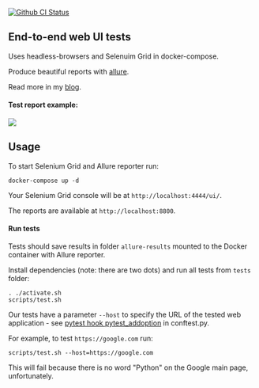 [![Github CI Status](https://github.com/andgineer/e2e-tests/workflows/ci/badge.svg)](https://github.com/andgineer/e2e-tests/actions)
## End-to-end web UI tests

Uses headless-browsers and Selenuim Grid in docker-compose.

Produce beautiful reports with [allure](https://github.com/allure-framework/allure2).

Read more in my [blog](https://sorokin.engineer/posts/en/e2e_tests.html).

#### Test report example:

![](/img/allure-report.png)

## Usage

To start Selenium Grid and Allure reporter run:

    docker-compose up -d

Your Selenium Grid console will be at `http://localhost:4444/ui/`.

The reports are available at `http://localhost:8800`.

#### Run tests

Tests should save results in folder `allure-results` mounted 
to the Docker container with Allure reporter.

Install dependencies (note: there are two dots) and 
run all tests from `tests` folder:

    . ./activate.sh
    scripts/test.sh

Our tests have a parameter `--host` to specify the URL of 
the tested web application - see 
[pytest hook pytest_addoption](https://docs.pytest.org/en/latest/how-to/writing_hook_functions.html#using-hooks-in-pytest-addoption)
in conftest.py. 

For example, to test `https://google.com` run:

    scripts/test.sh --host=https://google.com

This will fail because there is no word "Python" on 
the Google main page, unfortunately.


